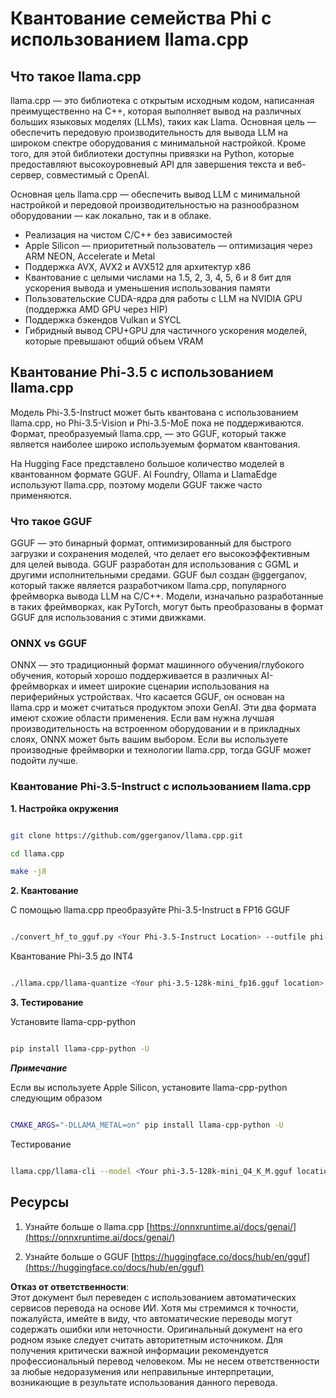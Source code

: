 # **Квантование семейства Phi с использованием llama.cpp**

## **Что такое llama.cpp**

llama.cpp — это библиотека с открытым исходным кодом, написанная преимущественно на C++, которая выполняет вывод на различных больших языковых моделях (LLMs), таких как Llama. Основная цель — обеспечить передовую производительность для вывода LLM на широком спектре оборудования с минимальной настройкой. Кроме того, для этой библиотеки доступны привязки на Python, которые предоставляют высокоуровневый API для завершения текста и веб-сервер, совместимый с OpenAI.

Основная цель llama.cpp — обеспечить вывод LLM с минимальной настройкой и передовой производительностью на разнообразном оборудовании — как локально, так и в облаке.

- Реализация на чистом C/C++ без зависимостей
- Apple Silicon — приоритетный пользователь — оптимизация через ARM NEON, Accelerate и Metal
- Поддержка AVX, AVX2 и AVX512 для архитектур x86
- Квантование с целыми числами на 1.5, 2, 3, 4, 5, 6 и 8 бит для ускорения вывода и уменьшения использования памяти
- Пользовательские CUDA-ядра для работы с LLM на NVIDIA GPU (поддержка AMD GPU через HIP)
- Поддержка бэкендов Vulkan и SYCL
- Гибридный вывод CPU+GPU для частичного ускорения моделей, которые превышают общий объем VRAM

## **Квантование Phi-3.5 с использованием llama.cpp**

Модель Phi-3.5-Instruct может быть квантована с использованием llama.cpp, но Phi-3.5-Vision и Phi-3.5-MoE пока не поддерживаются. Формат, преобразуемый llama.cpp, — это GGUF, который также является наиболее широко используемым форматом квантования.

На Hugging Face представлено большое количество моделей в квантованном формате GGUF. AI Foundry, Ollama и LlamaEdge используют llama.cpp, поэтому модели GGUF также часто применяются.

### **Что такое GGUF**

GGUF — это бинарный формат, оптимизированный для быстрого загрузки и сохранения моделей, что делает его высокоэффективным для целей вывода. GGUF разработан для использования с GGML и другими исполнительными средами. GGUF был создан @ggerganov, который также является разработчиком llama.cpp, популярного фреймворка вывода LLM на C/C++. Модели, изначально разработанные в таких фреймворках, как PyTorch, могут быть преобразованы в формат GGUF для использования с этими движками.

### **ONNX vs GGUF**

ONNX — это традиционный формат машинного обучения/глубокого обучения, который хорошо поддерживается в различных AI-фреймворках и имеет широкие сценарии использования на периферийных устройствах. Что касается GGUF, он основан на llama.cpp и может считаться продуктом эпохи GenAI. Эти два формата имеют схожие области применения. Если вам нужна лучшая производительность на встроенном оборудовании и в прикладных слоях, ONNX может быть вашим выбором. Если вы используете производные фреймворки и технологии llama.cpp, тогда GGUF может подойти лучше.

### **Квантование Phi-3.5-Instruct с использованием llama.cpp**

**1. Настройка окружения**


```bash

git clone https://github.com/ggerganov/llama.cpp.git

cd llama.cpp

make -j8

```


**2. Квантование**

С помощью llama.cpp преобразуйте Phi-3.5-Instruct в FP16 GGUF


```bash

./convert_hf_to_gguf.py <Your Phi-3.5-Instruct Location> --outfile phi-3.5-128k-mini_fp16.gguf

```

Квантование Phi-3.5 до INT4


```bash

./llama.cpp/llama-quantize <Your phi-3.5-128k-mini_fp16.gguf location> ./gguf/phi-3.5-128k-mini_Q4_K_M.gguf Q4_K_M

```


**3. Тестирование**

Установите llama-cpp-python


```bash

pip install llama-cpp-python -U

```

***Примечание*** 

Если вы используете Apple Silicon, установите llama-cpp-python следующим образом


```bash

CMAKE_ARGS="-DLLAMA_METAL=on" pip install llama-cpp-python -U

```

Тестирование


```bash

llama.cpp/llama-cli --model <Your phi-3.5-128k-mini_Q4_K_M.gguf location> --prompt "<|user|>\nCan you introduce .NET<|end|>\n<|assistant|>\n"  --gpu-layers 10

```



## **Ресурсы**

1. Узнайте больше о llama.cpp [https://onnxruntime.ai/docs/genai/](https://onnxruntime.ai/docs/genai/)

2. Узнайте больше о GGUF [https://huggingface.co/docs/hub/en/gguf](https://huggingface.co/docs/hub/en/gguf)

**Отказ от ответственности**:  
Этот документ был переведен с использованием автоматических сервисов перевода на основе ИИ. Хотя мы стремимся к точности, пожалуйста, имейте в виду, что автоматические переводы могут содержать ошибки или неточности. Оригинальный документ на его родном языке следует считать авторитетным источником. Для получения критически важной информации рекомендуется профессиональный перевод человеком. Мы не несем ответственности за любые недоразумения или неправильные интерпретации, возникающие в результате использования данного перевода.